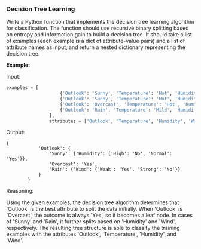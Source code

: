 ### Decision Tree Learning

Write a Python function that implements the decision tree learning algorithm for classification. 
The function should use recursive binary splitting based on entropy and information gain to build
a decision tree. It should take a list of examples (each example is a dict of attribute-value pairs) 
and a list of attribute names as input, and return a nested dictionary representing the decision tree.

**Example:**

Input:
```python
examples = [
                    {'Outlook': 'Sunny', 'Temperature': 'Hot', 'Humidity': 'High', 'Wind': 'Weak', 'PlayTennis': 'No'},
                    {'Outlook': 'Sunny', 'Temperature': 'Hot', 'Humidity': 'High', 'Wind': 'Strong', 'PlayTennis': 'No'},
                    {'Outlook': 'Overcast', 'Temperature': 'Hot', 'Humidity': 'High', 'Wind': 'Weak', 'PlayTennis': 'Yes'},
                    {'Outlook': 'Rain', 'Temperature': 'Mild', 'Humidity': 'High', 'Wind': 'Weak', 'PlayTennis': 'Yes'}
                ],
                attributes = ['Outlook', 'Temperature', 'Humidity', 'Wind']
```

Output:
```
{
            'Outlook': {
                'Sunny': {'Humidity': {'High': 'No', 'Normal': 'Yes'}},
                'Overcast': 'Yes',
                'Rain': {'Wind': {'Weak': 'Yes', 'Strong': 'No'}}
            }
        }
```

Reasoning:

Using the given examples, the decision tree algorithm determines that 'Outlook' is the best attribute 
to split the data initially. When 'Outlook' is 'Overcast', the outcome is always 'Yes', so it becomes 
a leaf node. In cases of 'Sunny' and 'Rain', it further splits based on 'Humidity' and 'Wind', respectively. 
The resulting tree structure is able to classify the training examples 
with the attributes 'Outlook', 'Temperature', 'Humidity', and 'Wind'.